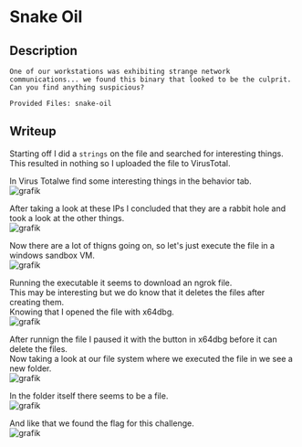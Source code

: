 # Snake Oil

## Description
```
One of our workstations was exhibiting strange network communications... we found this binary that looked to be the culprit. Can you find anything suspicious? 

Provided Files: snake-oil
```

## Writeup

Starting off I did a `strings` on the file and searched for interesting things. <br/>
This resulted in nothing so I uploaded the file to VirusTotal. <br/>

In Virus Totalwe find some interesting things in the behavior tab. <br/>
![grafik](https://github.com/Aryt3/writeups/assets/110562298/b01991df-c603-46e0-a10d-36c26927e2fb)

After taking a look at these IPs I concluded that they are a rabbit hole and took a look at the other things. <br/>
![grafik](https://github.com/Aryt3/writeups/assets/110562298/a2313897-efa9-44e7-b962-138cacd83e60)

Now there are a lot of thigns going on, so let's just execute the file in a windows sandbox VM. <br/>
![grafik](https://github.com/Aryt3/writeups/assets/110562298/05e2a3aa-d67b-4e0d-8c93-e20b9bec3ce3)

Running the executable it seems to download an ngrok file. <br/>
This may be interesting but we do know that it deletes the files after creating them. <br/>
Knowing that I opened the file with x64dbg. <br/>
![grafik](https://github.com/Aryt3/writeups/assets/110562298/96b8e4db-7be7-43e1-954c-82fa56d9551e)

After runnign the file I paused it with the button in x64dbg before it can delete the files. <br/>
Now taking a look at our file system where we executed the file in we see a new folder. <br/>
![grafik](https://github.com/Aryt3/writeups/assets/110562298/a79bb128-b14b-4bbe-bf89-950d680ba343)

In the folder itself there seems to be a file. <br/>
![grafik](https://github.com/Aryt3/writeups/assets/110562298/8ded5834-7573-44d5-b0cc-6587ecae3cac)

And like that we found the flag for this challenge. <br/>
![grafik](https://github.com/Aryt3/writeups/assets/110562298/4851c7a2-628c-4dd9-8bf4-14b2c1ffa982)
